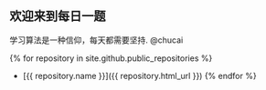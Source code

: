 ## 欢迎来到每日一题

学习算法是一种信仰，每天都需要坚持.  @chucai

{% for repository in site.github.public_repositories %}
  * [{{ repository.name }}]({{ repository.html_url }})
{% endfor %}
